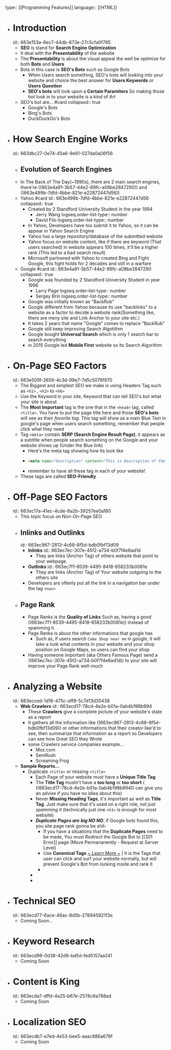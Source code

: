type:: [[Programming Features]] 
language:: [[HTML]]

- # Introduction
  id:: 663e153a-6ec7-44db-873e-27c5cfa0f785
	- **SEO** is stand for **Search Engine Optimization**
	- It deal with the **Presentability** of the website
	- The **Presentability** is about the visual appeal the well be optimize for both **Bots** and **Users**
	- Bots in this case is **SEO's Bots** such as Google Bots
		- When Users search something, SEO's bots will looking into your website and choice the best answer for **Users Keywords** or **Users Question**
		- **SEO's bots** will look upon a **Certain Paramiters** So making those bot look in to your website is a kind of _Art_
	- SEO's bot are... #card
	  collapsed:: true
		- Google's Bots
		- Bing's Bots
		- DuckDuckGo's Bots
- # How Search Engine Works
  id:: 663dbc27-0e74-45a6-9e91-027da0a06f56
	- ## Evolution of Search Engines
	- In The Back of The Day(~1990s), there are 2 main search engines, there're ((663e4a91-3b57-44e2-89fc-a08be2847290)) and ((663e499b-7dfd-4bbe-821e-e22872447d56))
	- Yahoo #card
	  id:: 663e499b-7dfd-4bbe-821e-e22872447d56
	  collapsed:: true
		- Created by 2 Standford University Student in the year 1994
			- Jerry Wang
			  logseq.order-list-type:: number
			- David Filo
			  logseq.order-list-type:: number
		- In Yahoo, Developers have too submit it to Yahoo, so it can be appear in Yahoo Search Engine
		- Yahoo has a large repository/database of the submitted website
		- Yahoo focus on website content, like if there are keyword (That users searched) in website appears 100 times, it'll be a higher rank (This led to a bad search result)
		- Microsoft partnered with Yahoo to created Bing and Fight Google, this fight holds for 2 decades and still in a warfare
	- Google #card
	  id:: 663e4a91-3b57-44e2-89fc-a08be2847290
	  collapsed:: true
		- Google was founded by 2 Standford University Student in year 1996
			- Larry Page
			  logseq.order-list-type:: number
			- Sergey Brin
			  logseq.order-list-type:: number
		- Google was initially known as "BackRub"
		- Google different from Yahoo because its use "backlinks" to a website as a factor to decide a website rank(Something like, there are meny site and Link Anchor to your site etc.)
		- It takes 2 years that name "Google" comes to replace "BackRub"
		- Google still keep improving Search Algotithm
		- Google bought **Universal Search** which is only 1 search bar to search everything
		- in 2015 Google led **Mobile First** website so its Search Algorithm
- # On-Page SEO Factors
  id:: 663e509f-2656-4c3d-99e7-7d5c5076f870
	- The Biggest and simplest SEO we make is using Headers Tag such as `<h1>` , `<h2>` to `<h6>`
	- Use the Keyword in your site, Keyword that can tell SEO's bot what your site is about
	- The **Most Important** tag is the one that in the `<head>` tag, called `<title>`. You have to put the page title here and those **SEO's bots** will see as their *favorite tag*. This tag will show as a main Blue Text in google's page when users search something, remember that people click what they need
	- Tag `<meta>` contain **SERP (Search Engine Result Page)**, it appears as a subtitle when people search something on the Google and your website shows up (Under the Blue link)
		- Here's the meta tag showing how its look like
		- ```html
		  <meta name="description" content="This is Description of the whole page" /> 
		  ```
		- remember to have all these tag in each of your website!
	- These tags are called **SEO-Friendly**
- # Off-Page SEO Factors
  id:: 663ec17a-41ec-4cde-8a2b-39257ee0a160
	- This topic focus on Non-On-Page SEO
	- ## Inlinks and Outlinks
	  id:: 663ec967-2813-4c68-8f5d-bdb0fbf13d09
		- **Inlinks**
		  id:: 663ec7ec-307e-45f2-a734-b0f7f4e6ad1d
			- They are links (Anchor Tag) of others website that point to your webpage.
		- **Outlinks**
		  id:: 663ec7f1-8539-4495-8418-658233b0081e
			- They are links (Anchor Tag) of Your website outgoing to the others site
		- Developers are oftenly put all the link in a navigation bar under the tag `<nav>`
	- ## Page Rank
		- Page Ranks is the **Quality of Links** Such as, having a good ((663ec7f1-8539-4495-8418-658233b0081e)) instead of spamming it.
		- Page Ranks is about the other informations that google has
			- Such as, if users search  `Cake Shop near me` in google, it will take a look what contents in your website and your shop position on Google Maps, so users can find your shop
		- Having someone important (aka Others Famous Page) send a ((663ec7ec-307e-45f2-a734-b0f7f4e6ad1d)) to your site will improve your Page Rank well-much
- # Analyzing a Website
  id:: 663ecced-1d16-475c-aff8-5c7d13d35438
	- **Web Crawlers**
	  id:: 663ecd17-78cd-4e2e-b01a-0ab4b198b994
		- These **Crawlers** give a complete picture of your website's state as a report
		- It gathers all the information like ((663ec967-2813-4c68-8f5d-bdb0fbf13d09)) or other informations that their creator like'd to see, then summarize that information as a report so Developers can see how Great SEO they Wrote
		- some Crawlers service companies example...
			- Moz.com
			- SemRush
			- Screaming Frog
	- **Sample Reports...**
		- Duplicate `<title>` or missing `<title>`
			- Each Page of your website must have a **Unique Title Tag**
			- The **Title Tag** mustn't have a **too long** or **too short** ( ((663ecd17-78cd-4e2e-b01a-0ab4b198b994)) can give you an advise if you have no idiea about this)
			- Never **Missing Heading Tags**, it's important as well as **Title Tag**. Just make sure that it's used on a right role, *not just spamming it* (technically just one `<h1>` is enough for most website)
			- ***Duplicate Pages are big NO NO***, if Google bots found this, you site page rank gonna be shit-
				- If you have a situations that the **Duplicate Pages** need to be made, You must *Redirect* the Google Bot to [[301 Error]] page (Move Permananently - Request at Server Level)
				- Use **Canonical Tags** [~ Learn More ~](https://developers.google.com/search/docs/crawling-indexing/canonicalization?hl=th) | It is the Tags that user can click and surf your website normally, but will prevent Google's Bot from looking inside and rank it
				-
			-
			-
- # Technical SEO
  id:: 663ecd77-6ace-46ac-8d5b-276945921f3e
	- Coming Soon...
- # Keyword Research
  id:: 663ecd98-0d38-42d9-bd5d-fed5157aa241
	- Coming Soon
- # Content is King
  id:: 663ecda7-dffd-4a25-b67e-2578c6a788ad
	- Coming Soon
- # Localization SEO
  id:: 663ecdb7-e7ed-4e53-bee5-aaac886a678f
	- Coming Soon